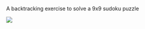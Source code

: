 A backtracking exercise to solve a 9x9 sudoku puzzle

![](https://upload.wikimedia.org/wikipedia/commons/8/8c/Sudoku_solved_by_bactracking.gif)